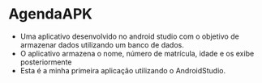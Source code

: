 # AgendaAPK
 - Uma aplicativo desenvolvido no android studio com o objetivo de armazenar dados utilizando um banco de dados.
 - O aplicativo armazena o nome, número de matrícula, idade e os exibe posteriormente
 - Esta é a minha primeira aplicação utilizando o AndroidStudio.
